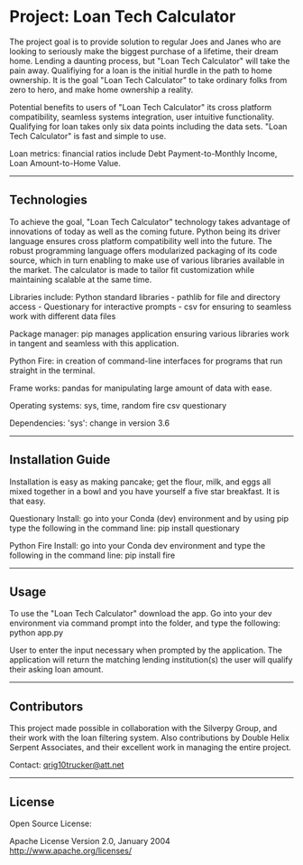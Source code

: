 # Project: Loan Tech Calculator

The project goal is to provide solution to regular Joes and Janes who are looking to seriously make the biggest purchase of a lifetime, their dream home. Lending a daunting process, but "Loan Tech Calculator" will take the pain away. Qualifiying for a loan is the initial hurdle in the path to home ownership. It is the goal "Loan Tech Calculator" to take ordinary folks from zero to hero, and make home ownership a reality. 

Potential benefits to users of "Loan Tech Calculator" its cross platform compatibility, seamless systems integration, user intuitive functionality. Qualifying for loan takes only six data points including the data sets. "Loan Tech Calculator" is fast and simple to use. 

Loan metrics: financial ratios include Debt Payment-to-Monthly Income, Loan Amount-to-Home Value.

---

## Technologies

To achieve the goal, "Loan Tech Calculator" technology takes advantage of innovations of today as well as the coming future. Python being its driver language ensures cross platform compatibility well into the future. The robust programming language offers modularized packaging of its code source, which in turn enabling to make use of various libraries available in the market. The calculator is made to tailor fit customization while maintaining scalable at the same time.

Libraries include: Python standard libraries
    - pathlib for file and directory access
    - Questionary for interactive prompts
    - csv for ensuring to seamless work with different data files

Package manager: pip manages application ensuring various libraries work in tangent and seamless with this application.

Python Fire: in creation of command-line interfaces for programs that run straight in the terminal.

Frame works:
pandas for manipulating large amount of data with ease.


Operating systems:
sys, time, random
fire
csv
questionary


Dependencies:
'sys': change in version 3.6




---

## Installation Guide

Installation is easy as making pancake; get the flour, milk, and eggs all mixed together in a bowl and you have yourself a five star breakfast. It is that easy.

Questionary Install: go into your Conda (dev) environment and by using pip type the following in the command line: pip install questionary

Python Fire Install: go into your Conda dev environment and type the following in the command line: pip install fire

---

## Usage

To use the "Loan Tech Calculator" download the app. Go into your dev environment via command prompt into the folder, and type the following: python app.py

User to enter the input necessary when prompted by the application. The application will return the matching lending institution(s) the user will qualify their asking loan amount.

---

## Contributors

This project made possible in collaboration with the Silverpy Group, and their work with the loan filtering system. Also contributions by Double Helix Serpent Associates, and their excellent work in managing the entire project.

Contact: qrig10trucker@att.net

---

## License

Open Source License:

Apache License
Version 2.0, January 2004
http://www.apache.org/licenses/
